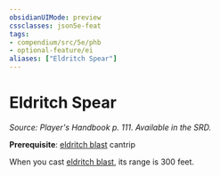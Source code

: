 ```yaml
---
obsidianUIMode: preview
cssclasses: json5e-feat
tags:
- compendium/src/5e/phb
- optional-feature/ei
aliases: ["Eldritch Spear"]
---
```

# Eldritch Spear
*Source: Player's Handbook p. 111. Available in the SRD.*  

**Prerequisite**: [eldritch blast](/2-Mechanics/CLI/spells/eldritch-blast.md) cantrip

When you cast [eldritch blast](/2-Mechanics/CLI/spells/eldritch-blast.md), its range is 300 feet.